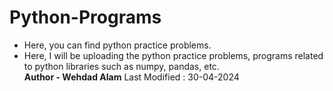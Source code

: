 # Python-Programs
- Here, you can find python practice problems.<br>
- Here, I will be uploading the python practice problems, programs related to python libraries such as numpy, pandas, etc. <br>
**Author - Wehdad Alam**
Last Modified : 30-04-2024
